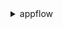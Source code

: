 <details>

<summary>
appflow
</summary>

- <details><summary>create-connector-profile</summary>

  * --connector-profile-name
  * --kms-arn
  * --connector-type
  * --connection-mode
  * --connector-profile-config
  * --cli-input-json
  * --cli-input-yaml
  * --generate-cli-skeleton


- <details><summary>create-flow</summary>

  * --flow-name
  * --description
  * --kms-arn
  * --trigger-config
  * --source-flow-config
  * --destination-flow-config-list
  * --tasks
  * --tags
  * --cli-input-json
  * --cli-input-yaml
  * --generate-cli-skeleton


- <details><summary>delete-connector-profile</summary>

  * --connector-profile-name
  * --force-delete
  * --no-force-delete
  * --cli-input-json
  * --cli-input-yaml
  * --generate-cli-skeleton


- <details><summary>delete-flow</summary>

  * --flow-name
  * --force-delete
  * --no-force-delete
  * --cli-input-json
  * --cli-input-yaml
  * --generate-cli-skeleton


- <details><summary>describe-connector-entity</summary>

  * --connector-entity-name
  * --connector-type
  * --connector-profile-name
  * --cli-input-json
  * --cli-input-yaml
  * --generate-cli-skeleton


- <details><summary>describe-connector-profiles</summary>

  * --connector-profile-names
  * --connector-type
  * --max-results
  * --next-token
  * --cli-input-json
  * --cli-input-yaml
  * --generate-cli-skeleton


- <details><summary>describe-connectors</summary>

  * --connector-types
  * --next-token
  * --cli-input-json
  * --cli-input-yaml
  * --generate-cli-skeleton


- <details><summary>describe-flow</summary>

  * --flow-name
  * --cli-input-json
  * --cli-input-yaml
  * --generate-cli-skeleton


- <details><summary>describe-flow-execution-records</summary>

  * --flow-name
  * --max-results
  * --next-token
  * --cli-input-json
  * --cli-input-yaml
  * --generate-cli-skeleton


- <details><summary>help</summary>

  * 


- <details><summary>list-connector-entities</summary>

  * --connector-profile-name
  * --connector-type
  * --entities-path
  * --cli-input-json
  * --cli-input-yaml
  * --generate-cli-skeleton


- <details><summary>list-flows</summary>

  * --max-results
  * --next-token
  * --cli-input-json
  * --cli-input-yaml
  * --generate-cli-skeleton


- <details><summary>list-tags-for-resource</summary>

  * --resource-arn
  * --cli-input-json
  * --cli-input-yaml
  * --generate-cli-skeleton


- <details><summary>start-flow</summary>

  * --flow-name
  * --cli-input-json
  * --cli-input-yaml
  * --generate-cli-skeleton


- <details><summary>stop-flow</summary>

  * --flow-name
  * --cli-input-json
  * --cli-input-yaml
  * --generate-cli-skeleton


- <details><summary>tag-resource</summary>

  * --resource-arn
  * --tags
  * --cli-input-json
  * --cli-input-yaml
  * --generate-cli-skeleton


- <details><summary>untag-resource</summary>

  * --resource-arn
  * --tag-keys
  * --cli-input-json
  * --cli-input-yaml
  * --generate-cli-skeleton


- <details><summary>update-connector-profile</summary>

  * --connector-profile-name
  * --connection-mode
  * --connector-profile-config
  * --cli-input-json
  * --cli-input-yaml
  * --generate-cli-skeleton


- <details><summary>update-flow</summary>

  * --flow-name
  * --description
  * --trigger-config
  * --source-flow-config
  * --destination-flow-config-list
  * --tasks
  * --cli-input-json
  * --cli-input-yaml
  * --generate-cli-skeleton


</details>

